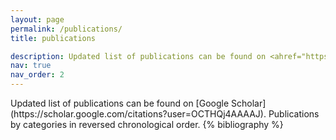 ```yaml
---
layout: page
permalink: /publications/
title: publications

description: Updated list of publications can be found on <ahref="https://scholar.google.com/citations?user=OCTHQj4AAAAJ"> Google Scholar</a>. Publications by categories in reversed chronological order.
nav: true
nav_order: 2
---
```


<!-- _pages/publications.md -->
<div class="publications">
Updated list of publications can be found on [Google Scholar](https://scholar.google.com/citations?user=OCTHQj4AAAAJ). Publications by categories in reversed chronological order.
{% bibliography %}

</div>
